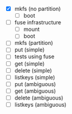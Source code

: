 - [X] mkfs (no partition)
  - [ ] boot
- [ ] fuse infrastructure
  - [ ] mount
  - [ ] boot
- [ ] mkfs (partition)
- [ ] put (simple)
- [ ] tests using fuse
- [ ] get (simple)
- [ ] delete (simple)
- [ ] listkeys (simple)
- [ ] put (ambiguous)
- [ ] get (ambiguous)
- [ ] delete (ambiguous)
- [ ] listkeys (ambiguous)
